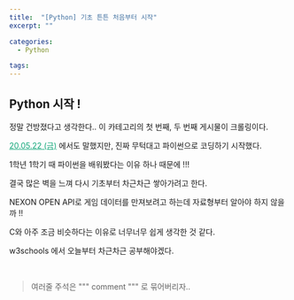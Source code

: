 ```yaml
---
title:  "[Python] 기초 튼튼 처음부터 시작"
excerpt: ""

categories:
  - Python

tags:
---
```


## Python 시작 !

정말 건방졌다고 생각한다.. 이 카테고리의 첫 번째, 두 번째 게시물이 크롤링이다.

<a href="https://nam-ki-bok.github.io/diary/200522TDL/" style="color:#0FA678">20.05.22 (금)</a> 에서도 말했지만, 진짜 무턱대고 파이썬으로 코딩하기 시작했다.

1학년 1학기 때 파이썬을 배워봤다는 이유 하나 때문에 !!!

결국 많은 벽을 느껴 다시 기초부터 차근차근 쌓아가려고 한다.

NEXON OPEN API로 게임 데이터를 만져보려고 하는데 자료형부터 알아야 하지 않을까 !!

C와 아주 조금 비슷하다는 이유로 너무너무 쉽게 생각한 것 같다.

w3schools 에서 오늘부터 차근차근 공부해야겠다.

<br>

> 여러줄 주석은 """ comment """ 로 묶어버리자..